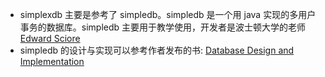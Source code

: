 * simplexdb 主要是参考了 simpledb。simpledb 是一个用 java 实现的多用户事务的数据库。simpledb 主要用于教学使用，开发者是波士顿大学的老师 [Edward Sciore](http://www.cs.bc.edu/~sciore/)
* simpledb 的设计与实现可以参考作者发布的书: [Database Design and Implementation](https://www.amazon.com/dp/3030338355/)
